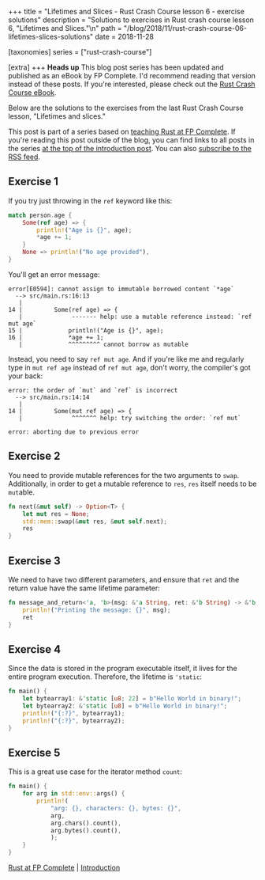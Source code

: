 +++
title = "Lifetimes and Slices - Rust Crash Course lesson 6 - exercise solutions"
description = "Solutions to exercises in Rust crash course lesson 6, \"Lifetimes and Slices.\"\n"
path = "/blog/2018/11/rust-crash-course-06-lifetimes-slices-solutions"
date = 2018-11-28

[taxonomies]
series = ["rust-crash-course"]

[extra]
+++
**Heads up** This blog post series has been updated and published as an eBook by FP Complete. I'd recommend reading that version instead of these posts. If you're interested, please check out the [Rust Crash Course eBook](https://www.fpcomplete.com/rust/crash-course/).

Below are the solutions to the exercises from the last Rust Crash
Course lesson, "Lifetimes and slices."

This post is part of a series based on [teaching Rust at FP
Complete](https://www.fpcomplete.com/rust). If you're reading this post outside
of the blog, you can find links to all posts in the series [at the top of the
introduction
post](https://www.snoyman.com/blog/2018/10/introducing-rust-crash-course). You
can also [subscribe to the RSS
feed](https://www.snoyman.com/feed/rust-crash-course).

## Exercise 1

If you try just throwing in the `ref` keyword like this:

```rust
match person.age {
    Some(ref age) => {
        println!("Age is {}", age);
        *age += 1;
    }
    None => println!("No age provided"),
}
```

You'll get an error message:

```
error[E0594]: cannot assign to immutable borrowed content `*age`
  --> src/main.rs:16:13
   |
14 |         Some(ref age) => {
   |              ------- help: use a mutable reference instead: `ref mut age`
15 |             println!("Age is {}", age);
16 |             *age += 1;
   |             ^^^^^^^^^ cannot borrow as mutable
```

Instead, you need to say `ref mut age`. And if you're like me and
regularly type in `mut ref age` instead of `ref mut age`, don't worry,
the compiler's got your back:

```
error: the order of `mut` and `ref` is incorrect
  --> src/main.rs:14:14
   |
14 |         Some(mut ref age) => {
   |              ^^^^^^^ help: try switching the order: `ref mut`

error: aborting due to previous error
```

## Exercise 2

You need to provide mutable references for the two arguments to
`swap`. Additionally, in order to get a mutable reference to `res`,
`res` itself needs to be `mut`able.

```rust
fn next(&mut self) -> Option<T> {
    let mut res = None;
    std::mem::swap(&mut res, &mut self.next);
    res
}
```

## Exercise 3

We need to have two different parameters, and ensure that `ret` and
the return value have the same lifetime parameter:

```rust
fn message_and_return<'a, 'b>(msg: &'a String, ret: &'b String) -> &'b String {
    println!("Printing the message: {}", msg);
    ret
}
```

## Exercise 4

Since the data is stored in the program executable itself, it lives
for the entire program execution. Therefore, the lifetime is
`'static`:

```rust
fn main() {
    let bytearray1: &'static [u8; 22] = b"Hello World in binary!";
    let bytearray2: &'static [u8] = b"Hello World in binary!";
    println!("{:?}", bytearray1);
    println!("{:?}", bytearray2);
}
```

## Exercise 5

This is a great use case for the iterator method `count`:

```rust
fn main() {
    for arg in std::env::args() {
        println!(
            "arg: {}, characters: {}, bytes: {}",
            arg,
            arg.chars().count(),
            arg.bytes().count(),
            );
    }
}
```

[Rust at FP Complete](https://www.fpcomplete.com/rust) | [Introduction](https://www.snoyman.com/blog/2018/10/introducing-rust-crash-course)
